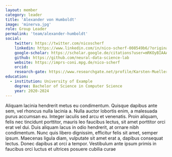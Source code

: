 ```yaml
---
layout: member
category: leader
title: 'Alexander von Humboldt'
image: 'minerva.jpg'
role: Group Leader
permalink: 'team/alexander-humboldt'
social:
    twitter: https://twitter.com/nicoscherf
    linkedin: https://www.linkedin.com/in/nico-scherf-008549b6/?originalSubdomain=de
    google-scholar: https://scholar.google.de/citations?user=mRKOyBIAAAAJ&hl=de
    github: https://github.com/neural-data-science-lab
    website: https://imprs-coni.mpg.de/nico-scherf
    orcid:
    research-gate: https://www.researchgate.net/profile/Karsten-Mueller-5
education:
  - institution: University of Example
    degree: Bachelor of Science in Computer Science
    year: 2020-2024
---
```


Aliquam lacinia hendrerit metus eu condimentum. Quisque dapibus ante sem, vel rhoncus nulla lacinia a. Nulla auctor lobortis enim, a malesuada purus accumsan eu. Integer iaculis sed arcu et venenatis. Proin aliquam, felis nec tincidunt porttitor, mauris leo faucibus lectus, sit amet porttitor orci erat vel dui. Duis aliquam lacus in odio hendrerit, at ornare nibh condimentum. Nunc quis libero dignissim, efficitur felis sit amet, semper ipsum. Maecenas ligula diam, vulputate sit amet erat a, dapibus consequat lectus. Donec dapibus at orci a tempor. Vestibulum ante ipsum primis in faucibus orci luctus et ultrices posuere cubilia curae
